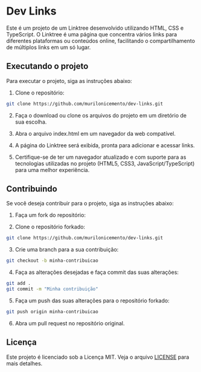 # Dev Links

Este é um projeto de um Linktree desenvolvido utilizando HTML, CSS e TypeScript. O Linktree é uma página que concentra vários links para diferentes plataformas ou conteúdos online, facilitando o compartilhamento de múltiplos links em um só lugar.

## Executando o projeto

Para executar o projeto, siga as instruções abaixo:

1. Clone o repositório:

```bash
git clone https://github.com/murilonicemento/dev-links.git
```

2. Faça o download ou clone os arquivos do projeto em um diretório de sua escolha.

3. Abra o arquivo index.html em um navegador da web compatível.

4. A página do Linktree será exibida, pronta para adicionar e acessar links.

5. Certifique-se de ter um navegador atualizado e com suporte para as tecnologias utilizadas no projeto (HTML5, CSS3, JavaScript/TypeScript) para uma melhor experiência.

## Contribuindo

Se você deseja contribuir para o projeto, siga as instruções abaixo:

1. Faça um fork do repositório:

2. Clone o repositório forkado:

```bash
git clone https://github.com/murilonicemento/dev-links.git
```

3. Crie uma branch para a sua contribuição:

```bash
git checkout -b minha-contribuicao
```

4. Faça as alterações desejadas e faça commit das suas alterações:

```bash
git add .
git commit -m "Minha contribuição"
```

5. Faça um push das suas alterações para o repositório forkado:

```bash
git push origin minha-contribuicao
```

6. Abra um pull request no repositório original.

## Licença

Este projeto é licenciado sob a Licença MIT. Veja o arquivo [LICENSE](LICENSE) para mais detalhes.
